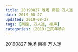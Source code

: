 ```yaml
---
title: 20190827 晚场 南德 万人迷
date: 2019-08-27
updated: 2019-08-27
tags: [南德, 万人迷, 相声]
categories: (2019)己亥年场次
---
```

20190827 晚场 南德 万人迷